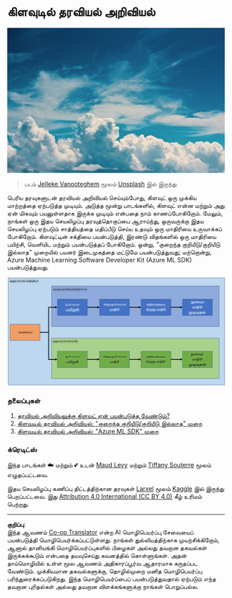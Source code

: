 <!--
CO_OP_TRANSLATOR_METADATA:
{
  "original_hash": "8dfe141a0f46f7d253e07f74913c7f44",
  "translation_date": "2025-10-11T15:25:18+00:00",
  "source_file": "5-Data-Science-In-Cloud/README.md",
  "language_code": "ta"
}
-->
# கிளவுடில் தரவியல் அறிவியல்

![cloud-picture](../../../translated_images/cloud-picture.f5526de3c6c6387b2d656ba94f019b3352e5e3854a78440e4fb00c93e2dea675.ta.jpg)

> படம் [Jelleke Vanooteghem](https://unsplash.com/@ilumire) மூலம் [Unsplash](https://unsplash.com/s/photos/cloud?orientation=landscape) இல் இருந்து

பெரிய தரவுகளுடன் தரவியல் அறிவியல் செய்யும்போது, கிளவுட் ஒரு முக்கிய மாற்றத்தை ஏற்படுத்த முடியும். அடுத்த மூன்று பாடங்களில், கிளவுட் என்ன மற்றும் அது ஏன் மிகவும் பயனுள்ளதாக இருக்க முடியும் என்பதை நாம் காணப்போகிறோம். மேலும், நாங்கள் ஒரு இதய செயலிழப்பு தரவுத்தொகுப்பை ஆராய்ந்து, ஒருவருக்கு இதய செயலிழப்பு ஏற்படும் சாத்தியத்தை மதிப்பீடு செய்ய உதவும் ஒரு மாதிரியை உருவாக்கப் போகிறோம். கிளவுட்டின் சக்தியை பயன்படுத்தி, இரண்டு விதங்களில் ஒரு மாதிரியை பயிற்சி, வெளியிட மற்றும் பயன்படுத்தப் போகிறோம். ஒன்று, "குறைந்த குறியீடு/குறியீடு இல்லாத" முறையில் பயனர் இடைமுகத்தை மட்டுமே பயன்படுத்துவது; மற்றொன்று, Azure Machine Learning Software Developer Kit (Azure ML SDK) பயன்படுத்துவது.

![project-schema](../../../translated_images/project-schema.420e56d495624541eaecf2b737f138c86fb7d8162bb1c0bf8783c350872ffc4d.ta.png)

### தலைப்புகள்

1. [தரவியல் அறிவியலுக்கு கிளவுட் ஏன் பயன்படுத்த வேண்டும்?](17-Introduction/README.md)
2. [கிளவுடில் தரவியல் அறிவியல்: "குறைந்த குறியீடு/குறியீடு இல்லாத" முறை](18-Low-Code/README.md)
3. [கிளவுடில் தரவியல் அறிவியல்: "Azure ML SDK" முறை](19-Azure/README.md)

### க்ரெடிட்ஸ்
இந்த பாடங்கள் ☁️ மற்றும் 💕 உடன் [Maud Levy](https://twitter.com/maudstweets) மற்றும் [Tiffany Souterre](https://twitter.com/TiffanySouterre) மூலம் எழுதப்பட்டவை.

இதய செயலிழப்பு கணிப்பு திட்டத்திற்கான தரவுகள் [
Larxel](https://www.kaggle.com/andrewmvd) மூலம் [Kaggle](https://www.kaggle.com/andrewmvd/heart-failure-clinical-data) இல் இருந்து பெறப்பட்டவை. இது [Attribution 4.0 International (CC BY 4.0)](https://creativecommons.org/licenses/by/4.0/) கீழ் உரிமம் பெற்றது.

---

**குறிப்பு**:  
இந்த ஆவணம் [Co-op Translator](https://github.com/Azure/co-op-translator) என்ற AI மொழிபெயர்ப்பு சேவையைப் பயன்படுத்தி மொழிபெயர்க்கப்பட்டுள்ளது. நாங்கள் துல்லியத்திற்காக முயற்சிக்கிறோம், ஆனால் தானியங்கி மொழிபெயர்ப்புகளில் பிழைகள் அல்லது தவறான தகவல்கள் இருக்கக்கூடும் என்பதை தயவுசெய்து கவனத்தில் கொள்ளுங்கள். அதன் தாய்மொழியில் உள்ள மூல ஆவணம் அதிகாரப்பூர்வ ஆதாரமாக கருதப்பட வேண்டும். முக்கியமான தகவல்களுக்கு, தொழில்முறை மனித மொழிபெயர்ப்பு பரிந்துரைக்கப்படுகிறது. இந்த மொழிபெயர்ப்பைப் பயன்படுத்துவதால் ஏற்படும் எந்த தவறான புரிதல்கள் அல்லது தவறான விளக்கங்களுக்கு நாங்கள் பொறுப்பல்ல.